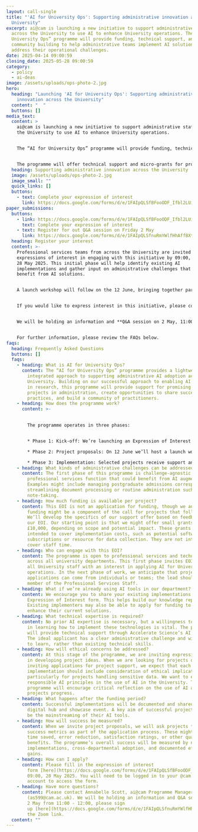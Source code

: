 ```yaml
---
layout: call-single
title: "'AI for University Ops': Supporting administrative innovation across the
  University"
excerpt: ai@cam is launching a new initiative to support administrative staff
  across the University to use AI to enhance University operations. The “AI for
  University Ops” programme will provide funding, technical support, and
  community building to help administrative teams implement AI solutions that
  address their operational challenges.
date: 2025-04-14 09:00:59
closing_date: 2025-05-28 09:00:59
category:
  - policy
  - ai-deas
image: /assets/uploads/ops-photo-2.jpg
hero:
  heading: "Launching 'AI for University Ops': Supporting administrative
    innovation across the University"
  content: "  "
  buttons: []
media_text:
  content: >
    ai@cam is launching a new initiative to support administrative staff across
    the University to use AI to enhance University operations.


    The “AI for University Ops” programme will provide funding, technical support, and community building to help administrative teams implement AI solutions that address their operational challenges.


    The programme will offer technical support and micro-grants for promising administrative AI projects, while also documenting existing successful use cases and creating a community of practice that helps scale successful applications.
  heading: Supporting administrative innovation across the University
  image: /assets/uploads/ops-photo-2.jpg
  image_small: ""
  quick_links: []
  buttons:
    - text: Complete your expression of interest
      link: https://docs.google.com/forms/d/e/1FAIpQLSfBFooODF_Ifbl2LUiXvyFMeAP1tqGf7qFk06qbO0ZIEuqKCw/viewform
paper_submissions:
  buttons:
    - link: https://docs.google.com/forms/d/e/1FAIpQLSfBFooODF_Ifbl2LUiXvyFMeAP1tqGf7qFk06qbO0ZIEuqKCw/viewform
      text: Complete your expression of interest
    - text: Register for out Q&A session on Friday 2 May
      link: https://docs.google.com/forms/d/e/1FAIpQLSfnuRmYWlfHhAffBXt9cFWLWAUFzoIhzj_xx74tZiI-VhsBYA/viewform
  heading: Register your interest
  content: >-
    Professional services teams from across the University are invited to submit
    expressions of interest in engaging with this initiative by 09:00, Wednesday
    28 May 2025. This initial phase will help identify existing AI
    implementations and gather input on administrative challenges that could
    benefit from AI solutions. 


    A launch workshop will follow on the 12 June, bringing together participants to share examples, develop collaborations, and network with colleagues facing similar challenges.


    If you would like to express interest in this initiative, please complete the form below by 09:00 on 28 May 2025.


    We will be holding an information and **Q&A session on 2 May, 11:00 - 12:00**, **please sign up [here](https://docs.google.com/forms/d/e/1FAIpQLSfnuRmYWlfHhAffBXt9cFWLWAUFzoIhzj_xx74tZiI-VhsBYA/viewform?usp=header) for the Zoom link.**


    For further information, please review the FAQs below.
faqs:
  heading: Frequently Asked Questions
  buttons: []
  faqs:
    - heading: What is AI for University Ops?
      content: The “AI for University Ops” programme provides a lightweight,
        integrated approach to supporting administrative AI adoption across the
        University. Building on our successful approach to enabling AI adoption
        in research, this programme will provide support for promising AI
        projects in administration, create opportunities to share successful
        practices, and build a community of practitioners.
    - heading: How does the programme work?
      content: >-
        

        The programme operates in three phases:


        * Phase 1: Kick-off: We’re launching an Expression of Interest that invites PSS staff to suggest projects or applications they would be interested in developing and begins to log existing use cases.

        * Phase 2: Project proposals: On 12 June we’ll host a launch workshop that invites participants in the EOI to share example use cases, develop collaborations, and network. This will be followed by a call for projects that invites proposals for further work.

        * Phase 3: Implementation: Selected projects receive support and engage in community building activities.
    - heading: What kinds of administrative challenges can be addressed?
      content: The first phase of this programme is challenge-agnostic, supporting any
        professional services function that could benefit from AI augmentation.
        Examples might include managing postgraduate admissions correspondence,
        streamlining document processing or routine administration such as
        note-taking.
    - heading: How much funding is available per project?
      content: This EOI is not an application for funding, though we anticipate that
        funding might be a component of the call for projects that follows.
        We’ll develop the specifics of our support offer based on feedback from
        our EOI. Our starting point is that we might offer small grants up to
        £10,000, depending on scope and potential impact. These grants are
        intended to cover implementation costs, such as potential software
        subscriptions or resource for data collection. They are not intended to
        cover staff time.
    - heading: Who can engage with this EOI?
      content: The programme is open to professional services and technical staff
        across all university departments. This first phase invites EOIs from
        all University staff with an interest in applying AI for University
        operations. In the next phase of work, we anticipate that project
        applications can come from individuals or teams; the lead should be a
        member of the Professional Services Staff.
    - heading: What if we’re already using AI tools in our department?
      content: We encourage you to share your existing implementations through the
        Expression of Interest form. This helps build our knowledge repository.
        Existing implementers may also be able to apply for funding to expand or
        enhance their current solutions.
    - heading: What technical expertise is required?
      content: No prior AI expertise is necessary, but a willingness to be proactive
        in learning how to implement these technologies is vital. The programme
        will provide technical support through Accelerate Science’s AI Clinic.
        The ideal applicant has a clear administrative challenge and willingness
        to learn, rather than existing technical skills.
    - heading: How will ethical concerns be addressed?
      content: At this stage of the programme, we are inviting expressions of interest
        in developing project ideas. When we are looking for projects or
        inviting applications for project support, we expect that each
        implementation should include consideration of ethical implications,
        particularly for projects handling sensitive data. We want to embed
        responsible AI principles in the use of AI in the University. The
        programme will encourage critical reflection on the use of AI as
        projects progress.
    - heading: What happens after the funding period?
      content: Successful implementations will be documented and shared through the
        digital hub and showcase event. A key aim of successful projects should
        be the mainstreaming of their AI tools.
    - heading: How will success be measured?
      content: When we invite project proposals, we will ask projects to define their
        success metrics as part of the application process. These might include
        time saved, error reduction, satisfaction ratings, or other quantifiable
        benefits. The programme’s overall success will be measured by number of
        implementations, cross-departmental adoption, and documented efficiency
        gains.
    - heading: How can I apply?
      content: Please fill in the expression of interest
        form [here](https://docs.google.com/forms/d/e/1FAIpQLSfBFooODF_Ifbl2LUiXvyFMeAP1tqGf7qFk06qbO0ZIEuqKCw/viewform?usp=sharing) by
        09:00, 28 May 2025. You will need to be logged in to your @cam.ac.uk
        account to access the form.
    - heading: Have more questions?
      content: Please contact Annabelle Scott, ai@cam Programme Manager
        (as599@cam.ac.uk). We will be holding an information and Q&A session on
        2 May from 11:00 - 12:00, please sign
        up [here](https://docs.google.com/forms/d/e/1FAIpQLSfnuRmYWlfHhAffBXt9cFWLWAUFzoIhzj_xx74tZiI-VhsBYA/viewform?usp=header) for
        the Zoom link.
  content: ""
---
```

